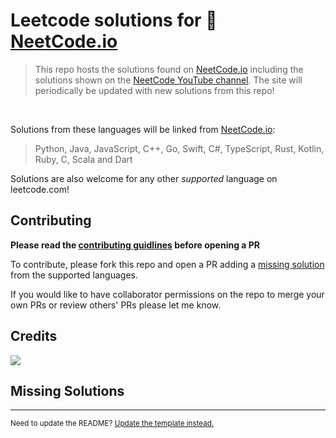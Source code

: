 # Leetcode solutions for 🚀 [NeetCode.io](https://neetcode.io)

> This repo hosts the solutions found on [NeetCode.io](https://neetcode.io) including the solutions shown on the [NeetCode YouTube channel](https://www.youtube.com/c/neetcode). The site will periodically be updated with new solutions from this repo!

<br/>

Solutions from these languages will be linked from [NeetCode.io](https://neetcode.io):

> Python, Java, JavaScript, C++, Go, Swift, C#, TypeScript, Rust, Kotlin, Ruby, C, Scala and Dart

Solutions are also welcome for any other _supported_ language on leetcode.com!

## Contributing

**Please read the [contributing guidlines](./CONTRIBUTING.md) before opening a PR**

To contribute, please fork this repo and open a PR adding a [missing solution](#missing-solutions) from the supported languages.

If you would like to have collaborator permissions on the repo to merge your own PRs or review others' PRs please let me know.

## Credits

<a href="https://github.com/neetcode-gh/leetcode/graphs/contributors">
  <img src="https://contrib.rocks/image?repo=neetcode-gh/leetcode&columns=24&max=1000"/>
</a>

## Missing Solutions

<completion-tables />

---

<sub>Need to update the README? [Update the template instead.](README_template.md)</sub>
